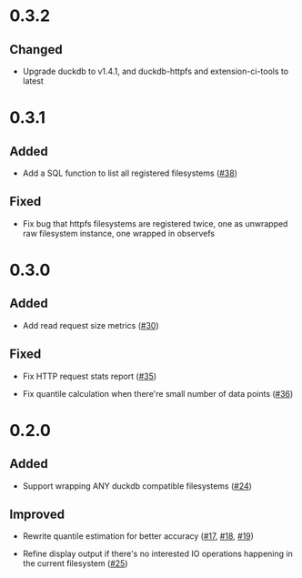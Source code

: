 # 0.3.2

## Changed

- Upgrade duckdb to v1.4.1, and duckdb-httpfs and extension-ci-tools to latest

# 0.3.1

## Added

- Add a SQL function to list all registered filesystems ([#38])

[#38]: https://github.com/dentiny/duckdb-filesystem-observability/pull/38

## Fixed

- Fix bug that httpfs filesystems are registered twice, one as unwrapped raw filesystem instance, one wrapped in observefs 

[#38]: https://github.com/dentiny/duckdb-filesystem-observability/pull/38

# 0.3.0

## Added

- Add read request size metrics ([#30])

[#30]: https://github.com/dentiny/duckdb-filesystem-observability/pull/30

## Fixed

- Fix HTTP request stats report ([#35])

[#35]: https://github.com/dentiny/duckdb-filesystem-observability/pull/35

- Fix quantile calculation when there're small number of data points ([#36])

[#36]: https://github.com/dentiny/duckdb-filesystem-observability/pull/36

# 0.2.0

## Added

- Support wrapping ANY duckdb compatible filesystems ([#24])

[#24]: https://github.com/dentiny/duckdb-filesystem-observability/pull/24

## Improved

- Rewrite quantile estimation for better accuracy ([#17], [#18], [#19])

[#17]: https://github.com/dentiny/duckdb-filesystem-observability/pull/17
[#18]: https://github.com/dentiny/duckdb-filesystem-observability/pull/18
[#19]: https://github.com/dentiny/duckdb-filesystem-observability/pull/19

- Refine display output if there's no interested IO operations happening in the current filesystem ([#25])

[#25]: https://github.com/dentiny/duckdb-filesystem-observability/pull/25
